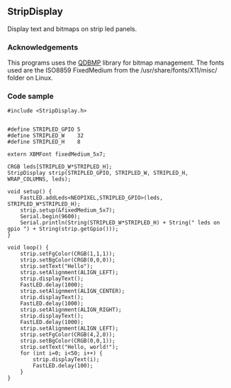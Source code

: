 ## StripDisplay


Display text and bitmaps on strip led panels. 


### Acknowledgements

This programs uses the [QDBMP](http://qdbmp.sourceforge.net) library for bitmap management. 
The fonts used are the ISO8859 FixedMedium from the /usr/share/fonts/X11/misc/ folder on Linux.


### Code sample

```
#include <StripDisplay.h>


#define STRIPLED_GPIO 5
#define STRIPLED_W    32
#define STRIPLED_H    8

extern XBMFont fixedMedium_5x7;

CRGB leds[STRIPLED_W*STRIPLED_H];
StripDisplay strip(STRIPLED_GPIO, STRIPLED_W, STRIPLED_H, WRAP_COLUMNS, leds);

void setup() {
	FastLED.addLeds<NEOPIXEL,STRIPLED_GPIO>(leds, STRIPLED_W*STRIPLED_H);
	strip.setup(&fixedMedium_5x7);
	Serial.begin(9600);
	Serial.println(String(STRIPLED_W*STRIPLED_H) + String(" leds on gpio ") + String(strip.getGpio()));
}

void loop() {
	strip.setFgColor(CRGB(1,1,1));
	strip.setBgColor(CRGB(0,0,0));
	strip.setText("Hello");
	strip.setAlignment(ALIGN_LEFT);
	strip.displayText();
	FastLED.delay(1000);
	strip.setAlignment(ALIGN_CENTER);
	strip.displayText();
	FastLED.delay(1000);
	strip.setAlignment(ALIGN_RIGHT);
	strip.displayText();
	FastLED.delay(1000);
	strip.setAlignment(ALIGN_LEFT);
	strip.setFgColor(CRGB(4,2,0));
	strip.setBgColor(CRGB(0,0,1));
	strip.setText("Hello, world!");
	for (int i=0; i<50; i++) {
		strip.displayText(i);
		FastLED.delay(100);
	}
}
```
